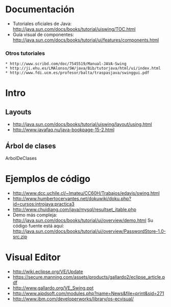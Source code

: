 

# Documentación #
  * Tutoriales oficiales de Java: http://java.sun.com/docs/books/tutorial/uiswing/TOC.html
  * Guía visual de componentes: http://java.sun.com/docs/books/tutorial/ui/features/components.html
### Otros tutoriales ###
    * http://www.scribd.com/doc/7545519/Manual-JAVA-Swing
    * http://ji.ehu.es/LMAlonso/SW/java/Bib/tutorjava/html/ui/index.html
    * http://www.fdi.ucm.es/profesor/balta/traspasjava/swinggui.pdf
# Intro #
## Layouts ##
  * http://java.sun.com/docs/books/tutorial/uiswing/layout/using.html
  * http://www.javafaq.nu/java-bookpage-15-2.html
## Árbol de clases ##
ArbolDeClases

# Ejemplos de código #
  * http://www.dcc.uchile.cl/~lmateu/CC60H/Trabajos/edavis/swing.html
  * http://www.humbertocervantes.net/dokuwiki/doku.php?id=cursos:introjava:practica3
  * http://www.chuidiang.com/java/mysql/resultset_jtable.php
  * Demo más compleja: http://java.sun.com/docs/books/tutorial/ui/overview/demo.html Su código fuente está aquí: http://java.sun.com/docs/books/tutorial/ui/overview/PasswordStore-1.0-src.zip

# Visual Editor #
  * http://wiki.eclipse.org/VE/Update
  * https://secure.manning.com/assets/products/gallardo2/eclipse_article.pdf
  * http://www.gallardo.org/VE_Swing.ppt
  * http://www.ajpdsoft.com/modules.php?name=News&file=print&sid=271
  * http://www.ibm.com/developerworks/library/os-ecvisual/